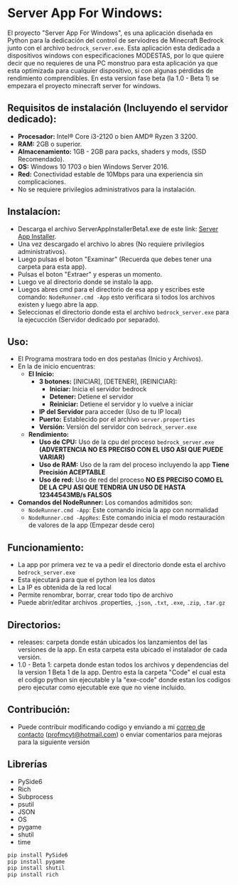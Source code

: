 # Server App For Windows:
El proyecto "Server App For Windows", es una aplicación diseñada en Python para la dedicación del control de serviodres de Minecraft Bedrock junto con el archivo `bedrock_server.exe`. Esta aplicación esta dedicada a dispositivos windows con especificaciones MODESTAS, por lo que quiere decir que no requieres de una PC monstruo para esta aplicación ya que esta optimizada para cualquier dispositivo, si con algunas pérdidas de rendimiento comprendibles. En esta version fase beta (la 1.0 - Beta 1) se empezara el proyecto minecraft server for windows.
## Requisitos de instalación (Incluyendo el servidor dedicado):
- **Procesador:** Intel® Core i3-2120 o bien AMD® Ryzen 3 3200.
- **RAM:** 2GB o superior.
- **Almacenamiento:** 1GB - 2GB para packs, shaders y mods, (SSD Recomendado).
- **OS:** Windows 10 1703 o bien Windows Server 2016.
- **Red:** Conectividad estable de 10Mbps para una experiencia sin complicaciones.
- No se requiere privilegios administrativos para la instalación.
## Instalacíon:
- Descarga el archivo ServerAppInstallerBeta1.exe de este link: [Server App Installer](https://drive.google.com/file/d/1qc438yzKh3Ga4CFQ-5vlJmJyyhvAzFi8/view?usp=sharing).
- Una vez descargado el archivo lo abres (No requiere privilegios administrativos).
- Luego pulsas el boton "Examinar" (Recuerda que debes tener una carpeta para esta app).
- Pulsas el boton "Extraer" y esperas un momento.
- Luego ve al directorio donde se instalo la app.
- Luegos abres cmd para el directorio de esa app y escribes este comando: `NodeRunner.cmd -App` esto verificara si todos los archivos existen y luego abre la app.
- Seleccionas el directorio donde esta el archivo `bedrock_server.exe` para la ejecucción (Servidor dedicado por separado).
## Uso:
- El Programa mostrara todo en dos pestañas (Inicio y Archivos).
- En la de inicio encuentras:
    - **El Inicio:**
        - **3 botones:** [INICIAR], [DETENER], [REINICIAR]:
            - **Iniciar:** Inicia el servidor bedrock
            - **Detener:** Detiene el servidor
            - **Reiniciar:** Detiene el servidor y lo vuelve a iniciar
        - **IP del Servidor** para acceder (Uso de tu IP local)
        - **Puerto:** Establecido por el archivo `server.properties`
        - **Versión:** Versión del servidor con `bedrock_server.exe`
    - **Rendimiento:**
        - **Uso de CPU:** Uso de la cpu del proceso `bedrock_server.exe` **(ADVERTENCIA NO ES PRECISO CON EL USO ASI QUE PUEDE VARIAR)**
        - **Uso de RAM:** Uso de la ram del proceso incluyendo la app **Tiene Precisión ACEPTABLE**
        - **Uso de red:** Uso de red del proceso **NO ES PRECISO COMO EL DE LA CPU ASI QUE TENDRIA UN USO DE HASTA 12344543MB/s FALSOS**
- **Comandos del NodeRunner:** Los comandos admitidos son:
    - `NodeRunner.cmd -App`: Este comando inicia la app con normalidad
    - `NodeRunner.cmd -AppRes`: Este comando inicia el modo restauración de valores de la app (Empezar desde cero)
## Funcionamiento:
- La app por primera vez te va a pedir el directorio donde esta el archivo `bedrock_server.exe`
- Esta ejecutará para que el python lea los datos
- La IP es obtenida de la red local
- Permite renombrar, borrar, crear todo tipo de archivo
- Puede abrir/editar archivos .properties, `.json`, `.txt`, `.exe`, `.zip`, `.tar.gz`
## Directorios:
- releases: carpeta donde están ubicados los lanzamientos del las versiones de la app. En esta carpeta esta ubicado el instalador de cada versión.
- 1.0 - Beta 1: carpeta donde estan todos los archivos y dependencias del la version 1 Beta 1 de la app. Dentro esta la carpeta "Code" el cual esta el codigo python sin ejecutable y la "exe-code" donde estan los codigos pero ejecutar como ejecutable exe que no viene incluido.
## Contribución:
- Puede contribuir modificando codigo y enviando a mi [correo de contacto](mailto:profmcyt@hotmail.com) (profmcyt@hotmail.com) o enviar comentarios para mejoras para la siguiente versión
## Librerías
- PySide6
- Rich
- Subprocess
- psutil
- JSON
- OS
- pygame
- shutil
- time

```Bash
pip install PySide6
pip install pygame
pip install shutil
pip install rich